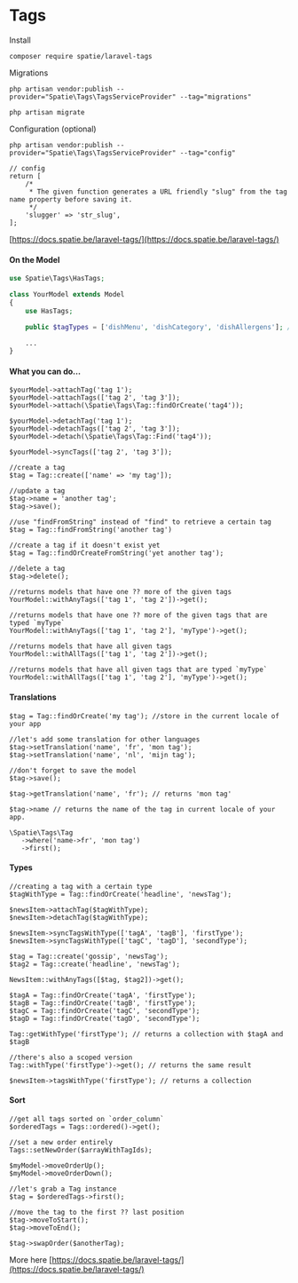 # Tags

Install

`composer require spatie/laravel-tags`

Migrations

`php artisan vendor:publish --provider="Spatie\Tags\TagsServiceProvider" --tag="migrations"`

`php artisan migrate`

Configuration (optional)

`php artisan vendor:publish --provider="Spatie\Tags\TagsServiceProvider" --tag="config"`

```
// config
return [
    /*
     * The given function generates a URL friendly "slug" from the tag name property before saving it.
     */
    'slugger' => 'str_slug',
];
```

[https://docs.spatie.be/laravel-tags/](https://docs.spatie.be/laravel-tags/)

#### On the Model

```php
use Spatie\Tags\HasTags;

class YourModel extends Model
{
    use HasTags;

    public $tagTypes = ['dishMenu', 'dishCategory', 'dishAllergens']; // custom.

    ...
}
```

#### What you can do...

```
$yourModel->attachTag('tag 1');
$yourModel->attachTags(['tag 2', 'tag 3']);
$yourModel->attach(\Spatie\Tags\Tag::findOrCreate('tag4'));

$yourModel->detachTag('tag 1');
$yourModel->detachTags(['tag 2', 'tag 3']);
$yourModel->detach(\Spatie\Tags\Tag::Find('tag4'));

$yourModel->syncTags(['tag 2', 'tag 3']);

//create a tag
$tag = Tag::create(['name' => 'my tag']);

//update a tag
$tag->name = 'another tag';
$tag->save();

//use "findFromString" instead of "find" to retrieve a certain tag
$tag = Tag::findFromString('another tag')

//create a tag if it doesn't exist yet
$tag = Tag::findOrCreateFromString('yet another tag');

//delete a tag
$tag->delete();

//returns models that have one ?? more of the given tags
YourModel::withAnyTags(['tag 1', 'tag 2'])->get();

//returns models that have one ?? more of the given tags that are typed `myType`
YourModel::withAnyTags(['tag 1', 'tag 2'], 'myType')->get();

//returns models that have all given tags
YourModel::withAllTags(['tag 1', 'tag 2'])->get();

//returns models that have all given tags that are typed `myType`
YourModel::withAllTags(['tag 1', 'tag 2'], 'myType')->get();
```

#### Translations

```
$tag = Tag::findOrCreate('my tag'); //store in the current locale of your app

//let's add some translation for other languages
$tag->setTranslation('name', 'fr', 'mon tag');
$tag->setTranslation('name', 'nl', 'mijn tag');

//don't forget to save the model
$tag->save();

$tag->getTranslation('name', 'fr'); // returns 'mon tag'

$tag->name // returns the name of the tag in current locale of your app.

\Spatie\Tags\Tag
   ->where('name->fr', 'mon tag')
   ->first();
```

#### Types

```
//creating a tag with a certain type
$tagWithType = Tag::findOrCreate('headline', 'newsTag');

$newsItem->attachTag($tagWithType);
$newsItem->detachTag($tagWithType);

$newsItem->syncTagsWithType(['tagA', 'tagB'], 'firstType');
$newsItem->syncTagsWithType(['tagC', 'tagD'], 'secondType');

$tag = Tag::create('gossip', 'newsTag');
$tag2 = Tag::create('headline', 'newsTag');

NewsItem::withAnyTags([$tag, $tag2])->get();

$tagA = Tag::findOrCreate('tagA', 'firstType');
$tagB = Tag::findOrCreate('tagB', 'firstType');
$tagC = Tag::findOrCreate('tagC', 'secondType');
$tagD = Tag::findOrCreate('tagD', 'secondType');

Tag::getWithType('firstType'); // returns a collection with $tagA and $tagB

//there's also a scoped version
Tag::withType('firstType')->get(); // returns the same result

$newsItem->tagsWithType('firstType'); // returns a collection
```

#### Sort

```
//get all tags sorted on `order_column`
$orderedTags = Tags::ordered()->get();

//set a new order entirely
Tags::setNewOrder($arrayWithTagIds);

$myModel->moveOrderUp();
$myModel->moveOrderDown();

//let's grab a Tag instance
$tag = $orderedTags->first();

//move the tag to the first ?? last position
$tag->moveToStart();
$tag->moveToEnd();

$tag->swapOrder($anotherTag);
```

More here [https://docs.spatie.be/laravel-tags/](https://docs.spatie.be/laravel-tags/)
